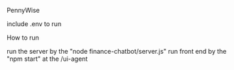 PennyWise

include .env to run

How to run

run the server by the "node finance-chatbot/server.js"
run front end by the "npm start" at the /ui-agent 
